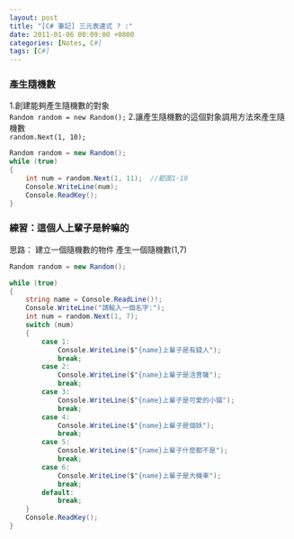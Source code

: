 ```yaml
---
layout: post
title: "[C# 筆記] 三元表達式 ? :"
date: 2011-01-06 00:09:00 +0800
categories: [Notes, C#]
tags: [C#]
---
```


### 產生隨機數  

1.創建能夠產生隨機數的對象  
`Random random = new Random();` 
2.讓產生隨機數的這個對象調用方法來產生隨機數    
`random.Next(1, 10); `  

```c#
Random random = new Random();
while (true)
{
    int num = random.Next(1, 11);  //範圍1-10
    Console.WriteLine(num);
    Console.ReadKey();
}
```

### 練習：這個人上輩子是幹嘛的

思路：
建立一個隨機數的物件
產生一個隨機數(1,7)

```c#
Random random = new Random();

while (true)
{
    string name = Console.ReadLine()!;
    Console.WriteLine("請輸入一個名字:");
    int num = random.Next(1, 7);
    switch (num)
    {
        case 1:
            Console.WriteLine($"{name}上輩子是有錢人");
            break;
        case 2:
            Console.WriteLine($"{name}上輩子是活菩薩");
            break;
        case 3:
            Console.WriteLine($"{name}上輩子是可愛的小貓");
            break;
        case 4:
            Console.WriteLine($"{name}上輩子是個妖");
            break;
        case 5:
            Console.WriteLine($"{name}上輩子什麼都不是");
            break;
        case 6:
            Console.WriteLine($"{name}上輩子是大機車");
            break;
        default:
            break;
    }
    Console.ReadKey();
}
```

